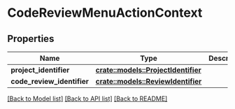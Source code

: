 # CodeReviewMenuActionContext

## Properties

Name | Type | Description | Notes
------------ | ------------- | ------------- | -------------
**project_identifier** | [**crate::models::ProjectIdentifier**](ProjectIdentifier.md) |  | 
**code_review_identifier** | [**crate::models::ReviewIdentifier**](ReviewIdentifier.md) |  | 

[[Back to Model list]](../README.md#documentation-for-models) [[Back to API list]](../README.md#documentation-for-api-endpoints) [[Back to README]](../README.md)


